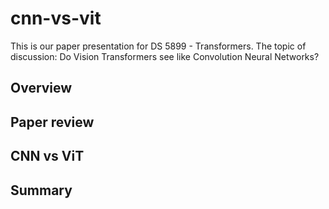 # cnn-vs-vit
This is our paper presentation for DS 5899 - Transformers. The topic of discussion: Do Vision Transformers see like Convolution Neural Networks?

## Overview

## Paper review

## CNN vs ViT

## Summary
